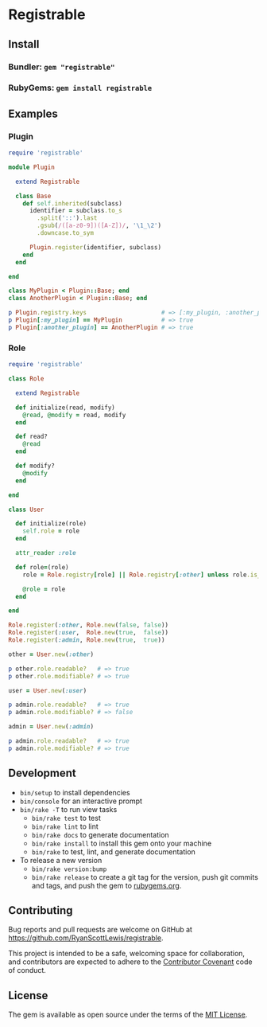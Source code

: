 # Registrable

## Install

### Bundler: `gem "registrable"`

### RubyGems: `gem install registrable`

## Examples

### Plugin

```rb
require 'registrable'

module Plugin

  extend Registrable

  class Base
    def self.inherited(subclass)
      identifier = subclass.to_s
        .split('::').last
        .gsub(/([a-z0-9])([A-Z])/, '\1_\2')
        .downcase.to_sym

      Plugin.register(identifier, subclass)
    end
  end

end

class MyPlugin < Plugin::Base; end
class AnotherPlugin < Plugin::Base; end
```

```rb
p Plugin.registry.keys                     # => [:my_plugin, :another_plugin]
p Plugin[:my_plugin] == MyPlugin           # => true
p Plugin[:another_plugin] == AnotherPlugin # => true
```

### Role

```rb
require 'registrable'

class Role

  extend Registrable

  def initialize(read, modify)
    @read, @modify = read, modify
  end

  def read?
    @read
  end

  def modify?
    @modify
  end

end

class User

  def initialize(role)
    self.role = role
  end

  attr_reader :role

  def role=(role)
    role = Role.registry[role] || Role.registry[:other] unless role.is_a?(Role)

    @role = role
  end

end

Role.register(:other, Role.new(false, false))
Role.register(:user,  Role.new(true,  false))
Role.register(:admin, Role.new(true,  true))
```

```rb
other = User.new(:other)

p other.role.readable?   # => true
p other.role.modifiable? # => true

user = User.new(:user)

p admin.role.readable?   # => true
p admin.role.modifiable? # => false

admin = User.new(:admin)

p admin.role.readable?   # => true
p admin.role.modifiable? # => true
```

## Development

* `bin/setup` to install dependencies
* `bin/console` for an interactive prompt
* `bin/rake -T` to run view tasks
  * `bin/rake test` to test
  * `bin/rake lint` to lint
  * `bin/rake docs` to generate documentation
  * `bin/rake install` to install this gem onto your machine
  * `bin/rake` to test, lint, and generate documentation
* To release a new version
  * `bin/rake version:bump`
  * `bin/rake release` to create a git tag for the version, push git commits and tags, and push the gem to [rubygems.org](https://rubygems.org).

## Contributing

Bug reports and pull requests are welcome on GitHub at https://github.com/RyanScottLewis/registrable.

This project is intended to be a safe, welcoming space for collaboration, and contributors are expected to adhere to the [Contributor Covenant](http://contributor-covenant.org) code of conduct.

## License

The gem is available as open source under the terms of the [MIT License](http://opensource.org/licenses/MIT).
